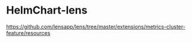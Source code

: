 # HelmChart-lens
 
https://github.com/lensapp/lens/tree/master/extensions/metrics-cluster-feature/resources
